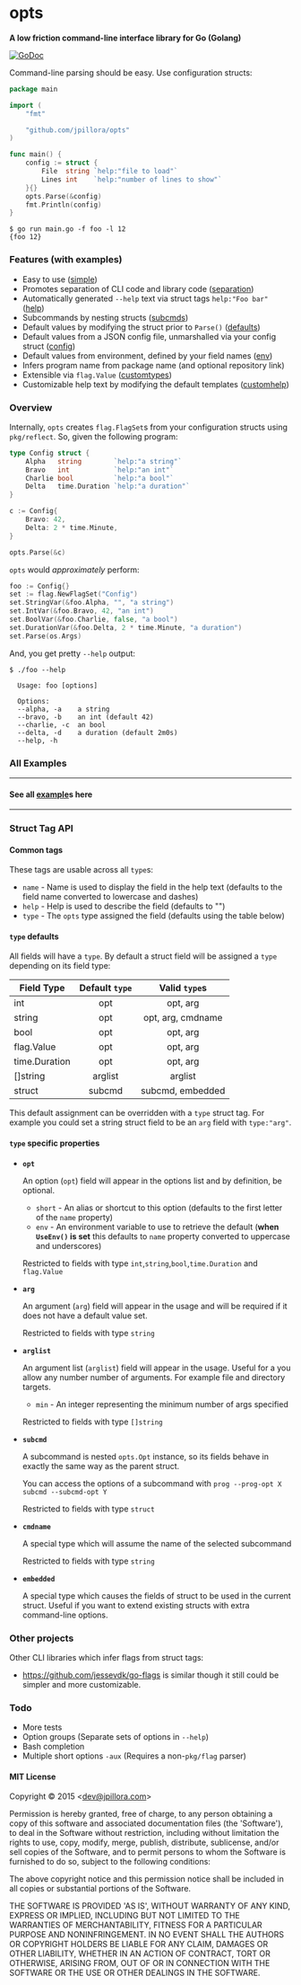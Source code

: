# opts

**A low friction command-line interface library for Go (Golang)**

[![GoDoc](https://godoc.org/github.com/jpillora/opts?status.svg)](https://godoc.org/github.com/jpillora/opts)

Command-line parsing should be easy. Use configuration structs:

``` go
package main

import (
	"fmt"

	"github.com/jpillora/opts"
)

func main() {
	config := struct {
		File  string `help:"file to load"`
		Lines int    `help:"number of lines to show"`
	}{}
	opts.Parse(&config)
	fmt.Println(config)
}
```

```
$ go run main.go -f foo -l 12
{foo 12}
```

### Features (with examples)

* Easy to use ([simple](example/simple/))
* Promotes separation of CLI code and library code ([separation](example/separation/))
* Automatically generated `--help` text via struct tags `help:"Foo bar"` ([help](example/help/))
* Subcommands by nesting structs ([subcmds](example/subcmds/))
* Default values by modifying the struct prior to `Parse()` ([defaults](example/defaults/))
* Default values from a JSON config file, unmarshalled via your config struct ([config](example/config/))
* Default values from environment, defined by your field names ([env](example/env/))
* Infers program name from package name (and optional repository link)
* Extensible via `flag.Value` ([customtypes](example/customtypes/))
* Customizable help text by modifying the default templates ([customhelp](example/customhelp/))

### Overview

Internally, `opts` creates `flag.FlagSet`s from your configuration structs using `pkg/reflect`. So, given the following program:

``` go
type Config struct {
	Alpha   string        `help:"a string"`
	Bravo   int           `help:"an int"`
	Charlie bool          `help:"a bool"`
	Delta   time.Duration `help:"a duration"`
}

c := Config{
	Bravo: 42,
	Delta: 2 * time.Minute,
}

opts.Parse(&c)
```

`opts` would *approximately* perform:

``` go
foo := Config{}
set := flag.NewFlagSet("Config")
set.StringVar(&foo.Alpha, "", "a string")
set.IntVar(&foo.Bravo, 42, "an int")
set.BoolVar(&foo.Charlie, false, "a bool")
set.DurationVar(&foo.Delta, 2 * time.Minute, "a duration")
set.Parse(os.Args)
```

And, you get pretty `--help` output:

```
$ ./foo --help

  Usage: foo [options]

  Options:
  --alpha, -a    a string
  --bravo, -b    an int (default 42)
  --charlie, -c  an bool
  --delta, -d    a duration (default 2m0s)
  --help, -h

```

### All Examples

---

#### See all [example](example/)s here

---

### Struct Tag API

#### **Common tags**

These tags are usable across all `type`s:

* `name` - Name is used to display the field in the help text (defaults to the field name converted to lowercase and dashes)
* `help` - Help is used to describe the field (defaults to "")
* `type` - The `opts` type assigned the field (defaults using the table below)

#### `type` defaults

All fields will have a `type`. By default a struct field will be assigned a `type` depending on its field type:

| Field Type    | Default `type` | Valid `type`s      |
| ------------- |:-------------:|:-------------------:|
| int           | opt           | opt, arg            |
| string        | opt           | opt, arg, cmdname   |
| bool          | opt           | opt, arg            |
| flag.Value    | opt           | opt, arg            |
| time.Duration | opt           | opt, arg            |
| []string      | arglist       | arglist             |
| struct        | subcmd        | subcmd, embedded    |

This default assignment can be overridden with a `type` struct tag. For example you could set a string struct field to be an `arg` field with `type:"arg"`.

#### `type` specific properties

* **`opt`**

	An option (`opt`) field will appear in the options list and by definition, be optional.

	* `short` - An alias or shortcut to this option (defaults to the first letter of the `name` property)
	* `env` - An environment variable to use to retrieve the default (**when `UseEnv()` is set** this defaults to `name` property converted to uppercase and underscores)

	Restricted to fields with type `int`,`string`,`bool`,`time.Duration` and `flag.Value`

* **`arg`**

	An argument (`arg`) field will appear in the usage and will be required if it does not have a default value set.

	Restricted to fields with type `string`

* **`arglist`**

	An argument list (`arglist`) field will appear in the usage. Useful for a you allow any number number of arguments. For example file and directory targets.

	* `min` - An integer representing the minimum number of args specified

	Restricted to fields with type `[]string`

* **`subcmd`**

	A subcommand is nested `opts.Opt` instance, so its fields behave in exactly the same way as the parent struct.

	You can access the options of a subcommand with `prog --prog-opt X subcmd --subcmd-opt Y`

	Restricted to fields with type `struct`

* **`cmdname`**

	A special type which will assume the name of the selected subcommand

	Restricted to fields with type `string`

* **`embedded`**

	A special type which causes the fields of struct to be used in the current struct. Useful if you want to extend existing structs with extra command-line options.

### Other projects

Other CLI libraries which infer flags from struct tags:

* https://github.com/jessevdk/go-flags is similar though it still could be simpler and more customizable.

### Todo

* More tests
* Option groups (Separate sets of options in `--help`)
* Bash completion
* Multiple short options `-aux` (Requires a non-`pkg/flag` parser)

#### MIT License

Copyright © 2015 &lt;dev@jpillora.com&gt;

Permission is hereby granted, free of charge, to any person obtaining
a copy of this software and associated documentation files (the
'Software'), to deal in the Software without restriction, including
without limitation the rights to use, copy, modify, merge, publish,
distribute, sublicense, and/or sell copies of the Software, and to
permit persons to whom the Software is furnished to do so, subject to
the following conditions:

The above copyright notice and this permission notice shall be
included in all copies or substantial portions of the Software.

THE SOFTWARE IS PROVIDED 'AS IS', WITHOUT WARRANTY OF ANY KIND,
EXPRESS OR IMPLIED, INCLUDING BUT NOT LIMITED TO THE WARRANTIES OF
MERCHANTABILITY, FITNESS FOR A PARTICULAR PURPOSE AND NONINFRINGEMENT.
IN NO EVENT SHALL THE AUTHORS OR COPYRIGHT HOLDERS BE LIABLE FOR ANY
CLAIM, DAMAGES OR OTHER LIABILITY, WHETHER IN AN ACTION OF CONTRACT,
TORT OR OTHERWISE, ARISING FROM, OUT OF OR IN CONNECTION WITH THE
SOFTWARE OR THE USE OR OTHER DEALINGS IN THE SOFTWARE.
